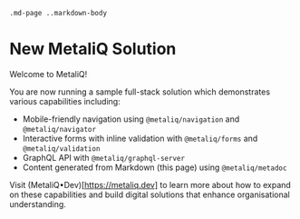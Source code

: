 `.md-page ..markdown-body`

# New MetaliQ Solution

Welcome to MetaliQ!

You are now running a sample full-stack solution which demonstrates various capabilities including:

* Mobile-friendly navigation using `@metaliq/navigation` and `@metaliq/navigator`
* Interactive forms with inline validation with `@metaliq/forms` and `@metaliq/validation`
* GraphQL API with `@metaliq/graphql-server`
* Content generated from Markdown (this page) using `@metaliq/metadoc`

Visit (MetaliQ•Dev)[https://metaliq.dev] to learn more about how to expand on these capabilities 
and build digital solutions that enhance organisational understanding.
